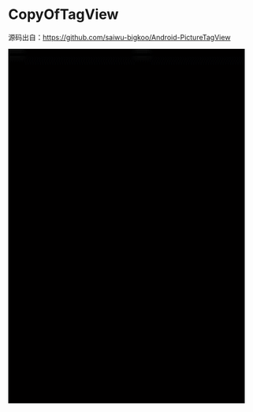 # CopyOfTagView

源码出自：https://github.com/saiwu-bigkoo/Android-PictureTagView 

![image](https://github.com/ngLiaXL/CopyOfTagView/blob/master/record.gif)


